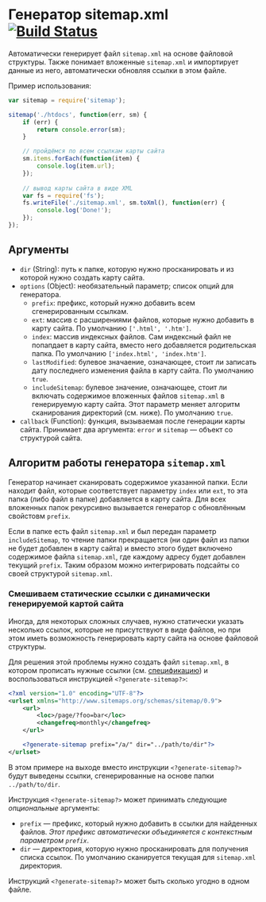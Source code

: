 # Генератор sitemap.xml [![Build Status](https://travis-ci.org/InnovaCo/sitemap.svg?branch=master)](https://travis-ci.org/InnovaCo/sitemap)

Автоматически генерирует файл `sitemap.xml` на основе файловой структуры. Также понимает вложенные `sitemap.xml` и импортирует данные из него, автоматически обновляя ссылки в этом файле.

Пример использования:

```js
var sitemap = require('sitemap');

sitemap('./htdocs', function(err, sm) {
    if (err) {
        return console.error(sm);
    }

    // пройдёмся по всем ссылкам карты сайта
    sm.items.forEach(function(item) {
        console.log(item.url);
    });
    
    // вывод карты сайта в виде XML
    var fs = require('fs');
    fs.writeFile('./sitemap.xml', sm.toXml(), function(err) {
        console.log('Done!');
    });
});
```

## Аргументы

* `dir` (String): путь к папке, которую нужно просканировать и из которой нужно создать карту сайта.
* `options` (Object): необязательный параметр; список опций для генератора.
    * `prefix`: префикс, который нужно добавить всем сгенерированным ссылкам.
    * `ext`: массив с расширениями файлов, которые нужно добавить в карту сайта. По умолчанию `['.html', '.htm']`.
    * `index`: массив индексных файлов. Сам индексный файл не попапдает в карту сайта, вместо него добавляется родительская папка. По умолчанию `['index.html', 'index.htm']`.
    * `lastModified`: булевое значаение, означающее, стоит ли записать дату последнего изменения файла в карту сайта. По умолчанию `true`.
    * `includeSitemap`: булевое значение, означающее, стоит ли включать содержимое вложенных файлов `sitemap.xml` в генерируемую карту сайта. Этот параметр меняет алгоритм сканирования директорий (см. ниже). По умолчанию `true`.
* `callback` (Function): функция, вызываемая после генерации карты сайта. Принимает два аргумента: `error` и `sitemap` — объект со структурой сайта.

## Алгоритм работы генератора `sitemap.xml`

Генератор начинает сканировать содержимое указанной папки. Если находит файл, которые соответствует параметру `index` или `ext`, то эта папка (либо файл в папке) добавляется в карту сайта. Для всех вложенных папок рекурсивно вызывается генератор с обновлённым свойстовм `prefix`.

Если в папке есть файл `sitemap.xml` и был передан параметр `includeSitemap`, то чтение папки прекращается (ни один файл из папки не будет добавлен в карту сайта) и вместо этого будет включено содержимое файла `sitemap.xml`, где каждому адресу будет добавлен текущий `prefix`. Таким образом можно интегрировать подсайты со своей структурой `sitemap.xml`.

### Смешиваем статические ссылки с динамически генерируемой картой сайта

Иногда, для некоторых сложных случаев, нужно статически указать несколько ссылок, которые не присутствуют в виде файлов, но при этом иметь возможность генерировать карту сайта на основе файловой структуры.

Для решения этой проблемы нужно создать файл `sitemap.xml`, в котором прописать нужные ссылки (см. [спецификацию](http://www.sitemaps.org/protocol.html)) и воспользоваться инструкцией `<?generate-sitemap?>`:

```xml
<?xml version="1.0" encoding="UTF-8"?>
<urlset xmlns="http://www.sitemaps.org/schemas/sitemap/0.9">
    <url>
        <loc>/page/?foo=bar</loc>
        <changefreq>monthly</changefreq>
    </url>

    <?generate-sitemap prefix="/a/" dir="../path/to/dir"?>
</urlset>
```

В этом примере на выходе вместо инструкции `<?generate-sitemap?>` будут выведены ссылки, сгенерированные на основе папки `../path/to/dir`.

Инструкция `<?generate-sitemap?>` может принимать следующие *опциональные* аргументы:

* `prefix` — префикс, который нужно добавить в ссылки для найденных файлов. *Этот префикс автоматически объединяется с контекстным параметром `prefix`*.
* `dir` — директория, которую нужно просканировать для получения списка ссылок. По умолчанию сканируется текущая для `sitemap.xml` директория.

Инструкций `<?generate-sitemap?>` может быть сколько угодно в одном файле.
